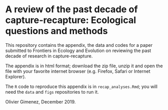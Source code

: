 # A review of the past decade of capture-recapture: Ecological questions and methods 

This repository contains the appendix, the data and codes for a paper submitted to Frontiers in Ecology and Evolution on reviewing the past decade of research in capture-recapture. 

The appendix is in html format; download the zip file, unzip it and open the file with your favorite internet browser (e.g. Firefox, Safari or Internet Explorer). 

The `R` code to reproduce this appendix is in `recap_analyses.Rmd`; you will need the `data` and `figs` repositories to run it. 

Olivier Gimenez, December 2019.
